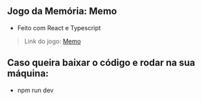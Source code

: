 ## Jogo da Memória: Memo

- Feito com React e Typescript

> Link do jogo: [Memo](https://memoogame.netlify.app/)

## Caso queira baixar o código e rodar na sua máquina:
- npm run dev
